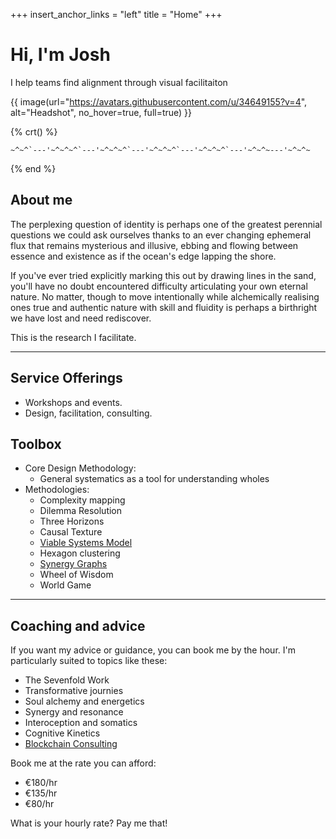 +++
insert_anchor_links = "left"
title = "Home"
+++

# Hi, I'm Josh

I help teams find alignment through visual facilitaiton

{{ image(url="https://avatars.githubusercontent.com/u/34649155?v=4", alt="Headshot", no_hover=true, full=true) }}

{% crt() %}

```
~^~^`---'~^~^~^`---'~^~^~^`---'~^~^~^`---'~^~^~^`---'~^~^~---'~^~^~
```
{% end %}


## About me

The perplexing question of identity is perhaps one of the greatest perennial questions we could ask ourselves thanks to an ever changing ephemeral flux that remains mysterious and illusive, ebbing and flowing between essence and existence as if the ocean's edge lapping the shore. 

If you've ever tried explicitly marking this out by drawing lines in the sand, you'll have no doubt encountered difficulty articulating your own eternal nature. No matter, though to move intentionally while alchemically realising ones true and authentic nature with skill and fluidity is perhaps a birthright we have lost and need rediscover. 

This is the research I facilitate. 

--- 

## Service Offerings
- Workshops and events.
- Design, facilitation, consulting.

## Toolbox
- Core Design Methodology:
  - General systematics as a tool for understanding wholes
- Methodologies:
  - Complexity mapping
  - Dilemma Resolution
  - Three Horizons
  - Causal Texture
  - [Viable Systems Model](@/methodologies/viablesystemsmodel/index.md)
  - Hexagon clustering
  - [Synergy Graphs](@/methodologies/synergygraphs/index.md)
  - Wheel of Wisdom
  - World Game

--- 

## Coaching and advice
If you want my advice or guidance, you can book me by the hour. I'm particularly suited to topics like these:
- The Sevenfold Work
- Transformative journies
- Soul alchemy and energetics
- Synergy and resonance
- Interoception and somatics
- Cognitive Kinetics
- [Blockchain Consulting](http://www.consulting.tothecosmos.org)

Book me at the rate you can afford:

- €180/hr
- €135/hr
- €80/hr

What is your hourly rate? Pay me that!